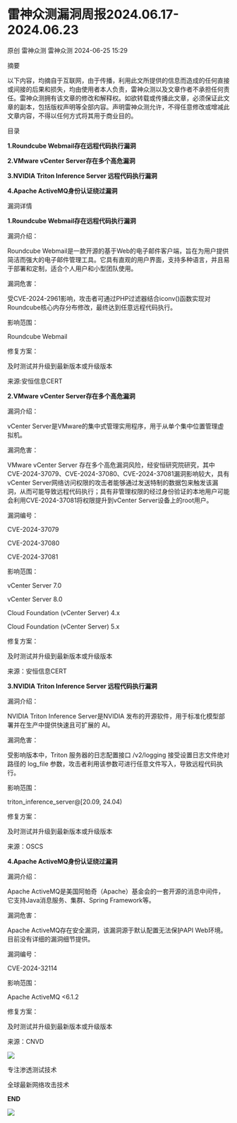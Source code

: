 #  雷神众测漏洞周报2024.06.17-2024.06.23   
原创 雷神众测  雷神众测   2024-06-25 15:29  
  
摘要  
  
  
以下内容，均摘自于互联网，由于传播，利用此文所提供的信息而造成的任何直接或间接的后果和损失，均由使用者本人负责，雷神众测以及文章作者不承担任何责任。雷神众测拥有该文章的修改和解释权。如欲转载或传播此文章，必须保证此文章的副本，包括版权声明等全部内容。声明雷神众测允许，不得任意修改或增减此文章内容，不得以任何方式将其用于商业目的。  
  
  
目录  
  
**1.Roundcube Webmail存在远程代码执行漏洞**  
  
**2.VMware vCenter Server存在多个高危漏洞**  
  
**3.NVIDIA Triton Inference Server 远程代码执行漏洞**  
  
**4.Apache ActiveMQ身份认证绕过漏洞**  
  
  
漏洞详情  
  
**1.Roundcube Webmail存在远程代码执行漏洞**  
  
  
漏洞介绍：  
  
Roundcube Webmail是一款开源的基于Web的电子邮件客户端，旨在为用户提供简洁而强大的电子邮件管理工具。它具有直观的用户界面，支持多种语言，并且易于部署和定制，适合个人用户和小型团队使用。  
  
  
漏洞危害：  
  
受CVE-2024-2961影响，攻击者可通过PHP过滤器结合iconv()函数实现对Roundcube核心内存分布修改，最终达到任意远程代码执行。  
  
  
影响范围：  
  
Roundcube Webmail  
  
  
修复方案：  
  
及时测试并升级到最新版本或升级版本  
  
  
来源:安恒信息CERT  
  
**2.VMware vCenter Server存在多个高危漏洞**  
  
  
漏洞介绍：  
  
vCenter Server是VMware的集中式管理实用程序，用于从单个集中位置管理虚拟机。  
  
  
漏洞危害：  
  
VMware vCenter Server 存在多个高危漏洞风险，经安恒研究院研究，其中CVE-2024-37079、CVE-2024-37080、CVE-2024-37081漏洞影响较大，具有vCenter Server网络访问权限的攻击者能够通过发送特制的数据包来触发该漏洞，从而可能导致远程代码执行；具有非管理权限的经过身份验证的本地用户可能会利用CVE-2024-37081将权限提升到vCenter Server设备上的root用户。  
  
  
漏洞编号：  
  
CVE-2024-37079  
  
CVE-2024-37080  
  
CVE-2024-37081  
  
  
影响范围：  
  
vCenter Server 7.0  
  
vCenter Server 8.0  
  
Cloud Foundation (vCenter Server) 4.x  
  
Cloud Foundation (vCenter Server) 5.x  
  
  
修复方案：  
  
及时测试并升级到最新版本或升级版本  
  
  
来源：安恒信息CERT  
  
  
**3.NVIDIA Triton Inference Server 远程代码执行漏洞**  
  
  
漏洞介绍：  
  
NVIDIA Triton Inference Server是NVIDIA 发布的开源软件，用于标准化模型部署并在生产中提供快速且可扩展的 AI。  
  
  
漏洞危害：  
  
受影响版本中，Triton 服务器的日志配置接口 /v2/logging 接受设置日志文件绝对路径的 log_file 参数，攻击者利用该参数可进行任意文件写入，导致远程代码执行。  
  
  
影响范围：  
  
triton_inference_server@[20.09, 24.04)  
  
  
修复方案：  
  
及时测试并升级到最新版本或升级版本  
  
  
来源：OSCS  
  
**4.Apache ActiveMQ身份认证绕过漏洞**  
  
  
漏洞介绍：  
  
Apache ActiveMQ是美国阿帕奇（Apache）基金会的一套开源的消息中间件，它支持Java消息服务、集群、Spring Framework等。  
  
  
漏洞危害：  
  
Apache ActiveMQ存在安全漏洞，该漏洞源于默认配置无法保护API Web环境。目前没有详细的漏洞细节提供。  
  
  
漏洞编号：  
  
CVE-2024-32114  
  
  
影响范围：  
  
Apache ActiveMQ <6.1.2  
  
  
修复方案：  
  
及时测试并升级到最新版本或升级版本  
  
  
来源：CNVD  
  
  
  
  
  
  
![](https://mmbiz.qpic.cn/mmbiz_jpg/HxO8NorP4JWicclDtW92UBzfRxBmU9wNDjpXrS9ibrwNlss6iaeamCKZYR3xE7Qv3yMiaHRpJsB9q8cIzqlsvJGnqQ/640?wx_fmt=jpeg&from=appmsg "")  
  
专注渗透测试技术  
  
全球最新网络攻击技术  
  
  
**END**  
  
![](https://mmbiz.qpic.cn/mmbiz_jpg/HxO8NorP4JWicclDtW92UBzfRxBmU9wNDq4ReP6CxuDxfFXLSDhDpicW0nibN5rib9k7iaTSfY184kjEOr9Ck1cu1Bw/640?wx_fmt=jpeg&from=appmsg "")  
  
  
  
